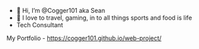- 👋 Hi, I’m @Cogger101 aka Sean
- 👀 I love to travel, gaming,  in to all things sports and food is life
-  Tech Consultant


My Portfolio - https://cogger101.github.io/web-project/ 


